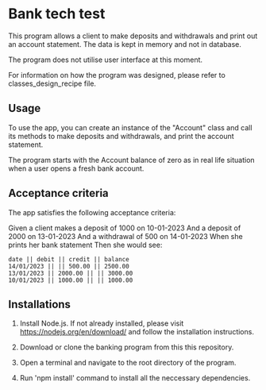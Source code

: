 # Bank tech test

This program allows a client to make deposits and withdrawals and print out an account statement. The data is kept in memory and not in database. 

The program does not utilise user interface at this moment.

For information on how the program was designed, please refer to classes_design_recipe file. 

## Usage

To use the app, you can create an instance of the "Account" class and call its methods to make deposits and withdrawals, and print the account statement. 

The program starts with the Account balance of zero as in real life situation when a user opens a fresh bank account. 

## Acceptance criteria

The app satisfies the following acceptance criteria: 

Given a client makes a deposit of 1000 on 10-01-2023
And a deposit of 2000 on 13-01-2023
And a withdrawal of 500 on 14-01-2023
When she prints her bank statement
Then she would see: 

```
date || debit || credit || balance
14/01/2023 || || 500.00 || 2500.00
13/01/2023 || 2000.00 || || 3000.00
10/01/2023 || 1000.00 || || 1000.00

```
## Installations

1. Install Node.js. If not already installed, please visit https://nodejs.org/en/download/ and follow the installation instructions.

2. Download or clone the banking program from this this repository.

3. Open a terminal and navigate to the root directory of the program.

4. Run 'npm install' command to install all the neccessary dependencies.

